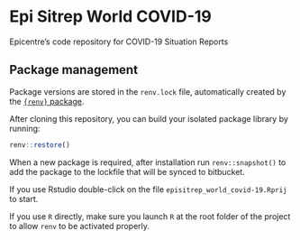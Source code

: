 
<!-- README.md is generated from README.Rmd. Please edit that file -->

# Epi Sitrep World COVID-19

<!-- badges: start -->

<!-- badges: end -->

Epicentre’s code repository for COVID-19 Situation Reports

## Package management

Package versions are stored in the `renv.lock` file, automatically
created by the [`{renv}` package]().

After cloning this repository, you can build your isolated package
library by running:

``` r
renv::restore()
```

When a new package is required, after installation run
`renv::snapshot()` to add the package to the lockfile that will be
synced to bitbucket.

If you use Rstudio double-click on the file
`episitrep_world_covid-19.Rprij` to start.

If you use `R` directly, make sure you launch `R` at the root folder of
the project to allow `renv` to be activated properly.

